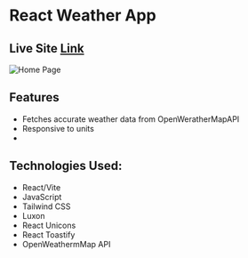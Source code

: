 # React Weather App

## Live Site [Link](https://weather-app-ras1k.vercel.app/)

![Home Page](https://github.com/ras1k/react-weather-app/assets/50275922/20ca61b7-97a7-41f4-aa2e-f334a423d052)

## Features 
* Fetches accurate weather data from OpenWeratherMapAPI
* Responsive to units
* 
## Technologies Used:
* React/Vite
* JavaScript
* Tailwind CSS
* Luxon
* React Unicons
* React Toastify
* OpenWeathermMap API

